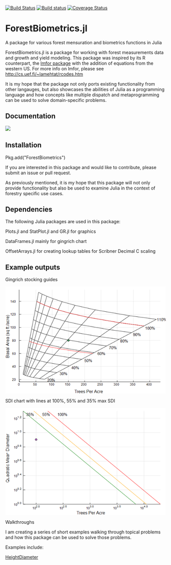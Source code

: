 [![Build Status](https://travis-ci.org/Crghilardi/ForestBiometrics.jl.svg?branch=master)](https://travis-ci.org/Crghilardi/ForestBiometrics.jl)
[![Build status](https://ci.appveyor.com/api/projects/status/ltey9skqhs40let0/branch/master?svg=true)](https://ci.appveyor.com/project/Crghilardi/forestbiometrics-jl/branch/master)
[![Coverage Status](https://coveralls.io/repos/github/Crghilardi/ForestBiometrics.jl/badge.svg?branch=master)](https://coveralls.io/github/Crghilardi/ForestBiometrics.jl?branch=master)


# ForestBiometrics.jl
A package for various forest mensuration and biometrics functions in Julia


ForestBiometrics.jl is a package for working with forest measurements data and growth and yield modeling.
This package was inspired by its R counterpart, the [lmfor package](https://CRAN.R-project.org/package=lmfor) with the addition of equations from the western US. For more info on lmfor, please see http://cs.uef.fi/~lamehtat/rcodes.htm

It is my hope that the package not only ports existing functionality from other langauges, but also showcases the abilities of Julia as a programming language and how concepts like multiple dispatch and metaprogramming can be used to solve domain-specific problems.

## Documentation

[![](https://img.shields.io/badge/docs-latest-blue.svg)](https://crghilardi.github.io/ForestBiometrics.jl/latest)


## Installation

Pkg.add("ForestBiometrics")


If you are interested in this package and would like to contribute, please submit an issue or pull request.

As previously mentioned, it is my hope that this package will not only provide functionality but also be used to examine Julia in the context of forestry specific use cases.

## Dependencies

The following Julia packages are used in this package:

Plots.jl and StatPlot.jl and GR.jl for graphics

DataFrames.jl mainly for gingrich chart

OffsetArrays.jl for creating lookup tables for Scribner Decimal C scaling


## Example outputs

Gingrich stocking guides

<img src="https://raw.githubusercontent.com/Crghilardi/ForestBiometrics.jl/master/examples/Gingrich_chart_example.png" align="middle"  />

SDI chart with lines at 100%, 55% and 35% max SDI

<img src="https://raw.githubusercontent.com/Crghilardi/ForestBiometrics.jl/master/examples/SDI_chart_example.png" align="middle"  />


Walkthroughs

I am creating a series of short examples walking through topical problems and how this package can be used to solve those problems.

Examples include:

[HeightDiameter](https://raw.githubusercontent.com/Crghilardi/ForestBiometrics.jl/master/examples/walkthroughs/HeightDiameter_walkthrough.ipynb)
